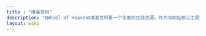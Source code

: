 ```yaml
---
title : "维基百科"
description: "《Wheel of Heaven》维基百科是一个全面的在线资源，作为与网站核心主题相关信息的广泛存储库。它提供了一系列文章，涵盖了关于先进外星文明在塑造人类历史和地球生命发展中所扮演角色的假设的各个方面。对于寻求更深入理解网站探索人类宇宙联系和起源的用户来说，这是一个宝贵的工具。"
layout: wiki
---
```

